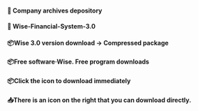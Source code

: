 #### 🌾 Company archives depository
#### 🌾 Wise-Financial-System-3.0 

#### 📦Wise 3.0 version download -> Compressed package
#### 📦Free software·Wise. Free program downloads
#### 📦Click the icon to download immediately

#### 📥There is an icon on the right that you can download directly.
